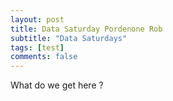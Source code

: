 ```yaml
---
layout: post
title: Data Saturday Pordenone Rob
subtitle: "Data Saturdays"
tags: [test]
comments: false
---
```


What do we get here ?

